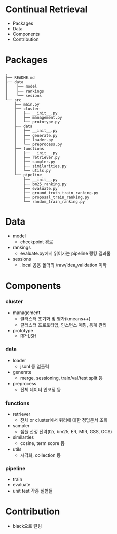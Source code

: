 # Continual Retrieval
- Packages
- Data
- Components 
- Contribution


# Packages
```
.
├── README.md
├── data
│    ├── model
│    ├── rankings
│    └── sesions
└── src
    ├── main.py
    ├── cluster
    │   ├── __init__.py
    │   ├── management.py 
    │   └── prototype.py
    ├── data
    │   ├── __init__.py
    │   ├── generate.py
    │   ├── loader.py
    │   └── preprocess.py
    ├── functions
    │   ├── __init__.py
    │   ├── retriever.py
    │   ├── sampler.py
    │   ├── similarities.py
    │   └── utils.py
    └── pipeline
        ├── __init__.py
        ├── bm25_ranking.py
        ├── evaluate.py
        ├── ground_truth_train_ranking.py
        ├── proposal_train_ranking.py
        └── random_train_ranking.py
```
# Data
- model
  - checkpoint 경로
- rankings
  - evaluate.py에서 읽어가는 pipeline 랭킹 결과물
- sessions
  - .local 공용 폴더의 /raw/idea_validation 이하

# Components
### cluster
- management
  - 클러스터 초기화 및 평가(kmeans++)
  - 클러스터 프로토타입, 인스턴스 매핑, 통계 관리 
- prototype
  - RP-LSH

### data
- loader
  - jsonl 등 입출력
- generate
  - merge, sessioning, train/val/test split 등
- preprocess  
  - 전체 데이터 인코딩 등

### functions
- retriever
  - 전체 or cluster에서 쿼리에 대한 정답문서 조회
- sampler
  - 샘플 선정 전략(l2r, bm25, ER, MIR, GSS, OCS)
- similarties
  - cosine, term score 등
- utils
  - 시각화, collection 등


### pipeline
- train
- evaluate
- unit test
각종 실험들


# Contribution
- black으로 린팅